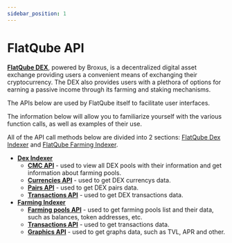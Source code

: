 ```yaml
---
sidebar_position: 1
---
```


# FlatQube API


[**FlatQube DEX**](https://flatqube.io/), powered by Broxus, is a decentralized digital asset exchange providing users a convenient means of exchanging their cryptocurrency. The DEX also provides users with a plethora of options for earning a passive income through its farming and staking mechanisms.

The APIs below are used by FlatQube itself to facilitate user interfaces. 

The information below will allow you to familiarize yourself with the various function calls, as well as examples of their use.

All of the API call methods below are divided into 2 sections: [FlatQube Dex Indexer](https://docs.flatqube.io/integrate/open-api/flatqube-dex-indexer) and [FlatQube Farming Indexer](https://docs.flatqube.io/integrate/open-api/flatqube-farming-indexer).

- [**Dex Indexer**](https://docs.flatqube.io/integrate/open-api/flatqube-dex-indexer)
  - [**CMC API**](https://docs.flatqube.io/integrate/open-api/flatqube-dex-indexer/cmc-api) - used to view all DEX pools with their information and get information about farming pools.
  - [**Currencies API**](https://docs.flatqube.io/integrate/open-api/flatqube-dex-indexer/currencies-api) - used to get DEX currencys data.
  - [**Pairs API**](https://docs.flatqube.io/integrate/open-api/flatqube-dex-indexer/pairs) - used to get DEX pairs data.
  - [**Transactions API**](https://docs.flatqube.io/integrate/open-api/flatqube-dex-indexer/transactions-api) - used to get DEX transactions data.
- [**Farming Indexer**](https://docs.flatqube.io/integrate/open-api/flatqube-farming-indexer)
  - [**Farming pools API**](https://docs.flatqube.io/integrate/open-api/flatqube-farming-indexer/farming-pools-api) - used to get farming pools list and their data, such as balances, token addresses, etc.
  - [**Transactions API**](https://docs.flatqube.io/integrate/open-api/flatqube-farming-indexer/transactions-api) - used to get transactions data.
  - [**Graphics API**](https://docs.flatqube.io/integrate/open-api/flatqube-farming-indexer/graphics-api) - used to get graphs data, such as TVL, APR and other.
